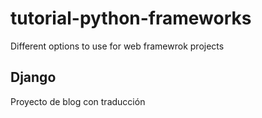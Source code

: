 # tutorial-python-frameworks
Different options to use for web framewrok projects

## Django
Proyecto de blog con traducción

